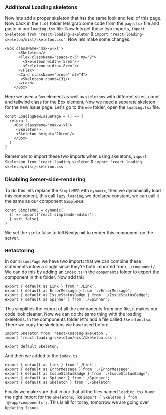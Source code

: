 ### Additional Loading skeletons
Now lets add a proper skeleton that has the same look and feel of this page. Now back in the `[id]` folder lets grab some code
from the `page.tsx` file and paste in our `loading.tsx` file. Now lets get these two imports, `import Skeleteon from 'react-loading-skeleton`
& `import 'react-loading-skeleton/dist/skeleton.css'`. Now lets make some changes.
```
<Box className='max-w-xl'>
      <Skeleteon/>
      <Flex className="space-x-3" my="2">
        <Skeleteon width='5rem'/>
        <Skeleteon width='8rem'/>
      </Flex>
      <Card className="prose" mt="4">
       <Skeleteon count={3}/>
      </Card>
    </Box>
```
Here we used a `Box` element as well as `skeletons` with different sizes, count and tailwind class for the Box element. Now we need a separate skeleton for the new issue page. Let's go to the `new` folder, open the `loading.tsx` file. 
```
const LoadingNewIssuePage = () => {
  return (
    <Box className='max-w-xl'>
     <Skeleton/>
     <Skeleton height='20rem'/>
    </Box>
  )
}
```
Remember to import these two imports when using skeletons, `import Skeleteon from 'react-loading-skeleton`
& `import 'react-loading-skeleton/dist/skeleton.css'`. 

### Disabling Serser-side-rendering
To do this lets replace the `SimpleMED` with `dynamic`, then we dynamically load this component, this call `lazy loading`, we declarea 
constant, we can call it the same as our component `SimpleMDE`
```
const SimpleMDE = dynamic(
  () => import('react-simplemde-editor'), 
  { ssr: false}
)
```
We set the `ssr` to false to tell Nextjs not to render this component on the server.

### Refactoring 
In our `IssuesPage` we have two imports that we can combine these statements intow a single since they're both imported from`../component/`. We can do this by adding an `index.ts` in the `components` folder to export the component in this folder.
Now add this 
```
export { default as Link } from './Link';
export { default as ErrorMessage } from './ErrorMessage';
export { default as IssueStatusBadge } from './IssueStatusBadge';
export { default as Spinner } from './Spinner';
```
This simplifies the export of all the components from one file, it makes our code look cleaner. Now we can do the same thing with the loading skeletons. In the components folder let's add a file called `Skeleton.tsx`. There we copy the skeletons we have used before
```
import Skeleton from 'react-loading-skeleton';
import 'react-loading-skeleton/dist/skeleton.css';

export default Skeleton;
```
And then we added to the `index.ts` 
```
export { default as Link } from './Link';
export { default as ErrorMessage } from './ErrorMessage';
export { default as IssueStatusBadge } from './IssueStatusBadge';
export { default as Spinner } from './Spinner';
export { default as Skeleton } from './Skeleton'
```
Finally we make sure that in our that all the files named `loading.tsx` have the right import for the `Skeletons`, like ```import { Skeleton } from '@/app/components';```. This is all for today, tomorrow we are going over `Updating Issues`.

